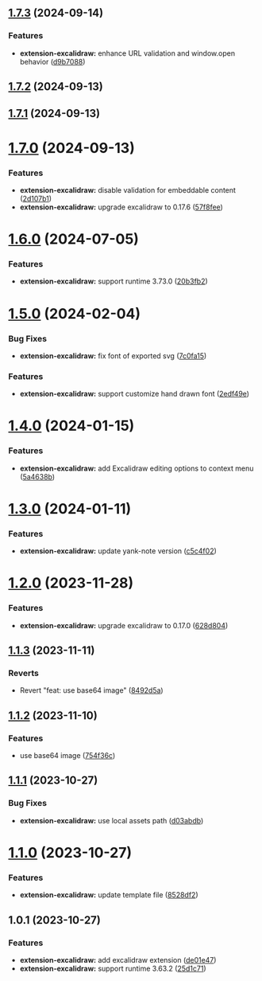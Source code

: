 ## [1.7.3](https://github.com/purocean/yank-note-extension/compare/extension-excalidraw-1.7.2...extension-excalidraw-1.7.3) (2024-09-14)


### Features

* **extension-excalidraw:** enhance URL validation and window.open behavior ([d9b7088](https://github.com/purocean/yank-note-extension/commit/d9b70880c43bd743f4bcaac8402acf2458b7dd2e))



## [1.7.2](https://github.com/purocean/yank-note-extension/compare/extension-excalidraw-1.7.1...extension-excalidraw-1.7.2) (2024-09-13)



## [1.7.1](https://github.com/purocean/yank-note-extension/compare/extension-excalidraw-1.7.0...extension-excalidraw-1.7.1) (2024-09-13)



# [1.7.0](https://github.com/purocean/yank-note-extension/compare/extension-excalidraw-1.6.0...extension-excalidraw-1.7.0) (2024-09-13)


### Features

* **extension-excalidraw:** disable validation for embeddable content ([2d107b1](https://github.com/purocean/yank-note-extension/commit/2d107b11ba5318d84aeb22274860155b9c0d4b2d))
* **extension-excalidraw:** upgrade excalidraw to 0.17.6 ([57f8fee](https://github.com/purocean/yank-note-extension/commit/57f8feecb0f64ced9a6b2061d55125e045a8a82f))



# [1.6.0](https://github.com/purocean/yank-note-extension/compare/extension-excalidraw-1.5.0...extension-excalidraw-1.6.0) (2024-07-05)


### Features

* **extension-excalidraw:** support runtime 3.73.0 ([20b3fb2](https://github.com/purocean/yank-note-extension/commit/20b3fb28233cc41b405468f3354184be312e1bce))



# [1.5.0](https://github.com/purocean/yank-note-extension/compare/extension-excalidraw-1.4.0...extension-excalidraw-1.5.0) (2024-02-04)


### Bug Fixes

* **extension-excalidraw:** fix font of exported svg ([7c0fa15](https://github.com/purocean/yank-note-extension/commit/7c0fa15955d2ed6f43c815cb67ab6b9c22ed8a01))


### Features

* **extension-excalidraw:** support customize hand drawn font ([2edf49e](https://github.com/purocean/yank-note-extension/commit/2edf49e32fe46b8b1097bb9c832fff9e7e17603b))



# [1.4.0](https://github.com/purocean/yank-note-extension/compare/extension-excalidraw-1.3.0...extension-excalidraw-1.4.0) (2024-01-15)


### Features

* **extension-excalidraw:** add Excalidraw editing options to context menu ([5a4638b](https://github.com/purocean/yank-note-extension/commit/5a4638baa035b4299e22e9034d9452417ae4c220))



# [1.3.0](https://github.com/purocean/yank-note-extension/compare/extension-excalidraw-1.2.0...extension-excalidraw-1.3.0) (2024-01-11)


### Features

* **extension-excalidraw:** update yank-note version ([c5c4f02](https://github.com/purocean/yank-note-extension/commit/c5c4f025bef2eb3502523389deb359a4b85ff7e9))



# [1.2.0](https://github.com/purocean/yank-note-extension/compare/extension-excalidraw-1.1.3...extension-excalidraw-1.2.0) (2023-11-28)


### Features

* **extension-excalidraw:** upgrade excalidraw to 0.17.0 ([628d804](https://github.com/purocean/yank-note-extension/commit/628d8048c167fbc4c13443d06136364e9be10c7c))



## [1.1.3](https://github.com/purocean/yank-note-extension/compare/extension-excalidraw-1.1.2...extension-excalidraw-1.1.3) (2023-11-11)


### Reverts

* Revert "feat: use base64 image" ([8492d5a](https://github.com/purocean/yank-note-extension/commit/8492d5a0c1c84991d56b06f9176632f8406d1e26))



## [1.1.2](https://github.com/purocean/yank-note-extension/compare/extension-excalidraw-1.1.1...extension-excalidraw-1.1.2) (2023-11-10)


### Features

* use base64 image ([754f36c](https://github.com/purocean/yank-note-extension/commit/754f36c8da832dadff392c1df9bd79b7921acfe0))



## [1.1.1](https://github.com/purocean/yank-note-extension/compare/extension-excalidraw-1.1.0...extension-excalidraw-1.1.1) (2023-10-27)


### Bug Fixes

* **extension-excalidraw:** use local assets path ([d03abdb](https://github.com/purocean/yank-note-extension/commit/d03abdb89fd64231f4d542a86020158bf015f978))



# [1.1.0](https://github.com/purocean/yank-note-extension/compare/extension-excalidraw-1.0.1...extension-excalidraw-1.1.0) (2023-10-27)


### Features

* **extension-excalidraw:** update template file ([8528df2](https://github.com/purocean/yank-note-extension/commit/8528df20670adbed98da06a217c5832a70829958))



## 1.0.1 (2023-10-27)


### Features

* **extension-excalidraw:** add excalidraw extension ([de01e47](https://github.com/purocean/yank-note-extension/commit/de01e47d48f09608d56eac30d0eb58003a31f202))
* **extension-excalidraw:** support runtime 3.63.2 ([25d1c71](https://github.com/purocean/yank-note-extension/commit/25d1c716a4a174709a30b211304556b049bd661f))



